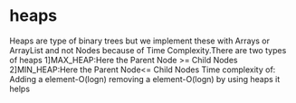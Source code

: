 # heaps
Heaps are type of binary trees but we implement these with Arrays or ArrayList and not Nodes because of Time Complexity.There are two types of heaps 
1]MAX_HEAP:Here the Parent Node >= Child Nodes
2]MIN_HEAP:Here the Parent Node<= Child Nodes
Time complexity of:
    Adding a element-O(logn)
    removing a element-O(logn)
by using heaps it helps
